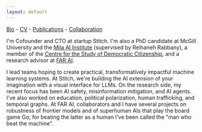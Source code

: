 ```yaml
---
layout: default
---
```

[Bio](./bio.html) - [CV](https://github.com/kellinpelrine/kellinpelrine.github.io/raw/master/assets/KPelrine%20CV.pdf) - [Publications](./publications.html) - [Collaboration](./coming-soon.html)

I'm Cofounder and CTO at startup Stitch. I'm also a PhD candidate at McGill University and the [Mila AI Institute](https://mila.quebec/en/) (supervised by Reihaneh Rabbany), a member of the [Centre for the Study of Democratic Citizenship](https://csdc-cecd.ca/), and a research advisor at [FAR AI](https://far.ai/).

I lead teams hoping to create practical, transformatively impactful machine learning systems. At Stitch, we're building the AI extension of your imagination with a visual interface for LLMs. On the research side, my recent focus has been AI safety, misinformation mitigation, and AI agents. I've also worked on education, political polarization, human trafficking, and temporal graphs. At FAR AI, collaborators and I have several projects on robustness of frontier models and of superhuman AIs that play the board game Go; for beating the latter as a human I've been called the "man who beat the machine".